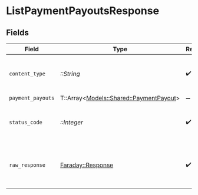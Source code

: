 # ListPaymentPayoutsResponse


## Fields

| Field                                                                           | Type                                                                            | Required                                                                        | Description                                                                     |
| ------------------------------------------------------------------------------- | ------------------------------------------------------------------------------- | ------------------------------------------------------------------------------- | ------------------------------------------------------------------------------- |
| `content_type`                                                                  | *::String*                                                                      | :heavy_check_mark:                                                              | HTTP response content type for this operation                                   |
| `payment_payouts`                                                               | T::Array<[Models::Shared::PaymentPayout](../../models/shared/paymentpayout.md)> | :heavy_minus_sign:                                                              | Successful                                                                      |
| `status_code`                                                                   | *::Integer*                                                                     | :heavy_check_mark:                                                              | HTTP response status code for this operation                                    |
| `raw_response`                                                                  | [Faraday::Response](https://www.rubydoc.info/gems/faraday/Faraday/Response)     | :heavy_check_mark:                                                              | Raw HTTP response; suitable for custom response parsing                         |